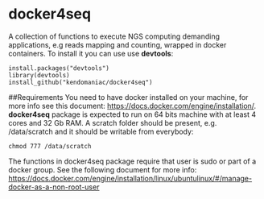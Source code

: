 # docker4seq
A collection of functions to execute NGS computing demanding applications, e.g reads mapping and counting, wrapped in docker containers.
To install it you can use use **devtools**:
```
install.packages("devtools")
library(devtools)
install_github("kendomaniac/docker4seq")
```


##Requirements
You need to have docker installed on your machine, for more info see this document:
https://docs.docker.com/engine/installation/. 
**docker4seq** package is expected to run on 64 bits machine with at least 4 cores and 32 Gb RAM.
A scratch folder should be present, e.g. /data/scratch and it should be writable from everybody:
```
chmod 777 /data/scratch
```
The functions in docker4seq package require that user is sudo or part of a docker group.
See the following document for more info:
https://docs.docker.com/engine/installation/linux/ubuntulinux/#/manage-docker-as-a-non-root-user


